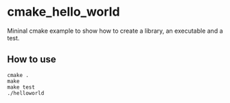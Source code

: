 # cmake_hello_world

Mininal cmake example to show how to create a library,
an executable and a test.

## How to use

```
cmake .
make
make test
./helloworld
```

